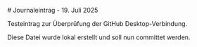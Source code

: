 \# Journaleintrag - 19. Juli 2025



Testeintrag zur Überprüfung der GitHub Desktop-Verbindung.

Diese Datei wurde lokal erstellt und soll nun committet werden.

